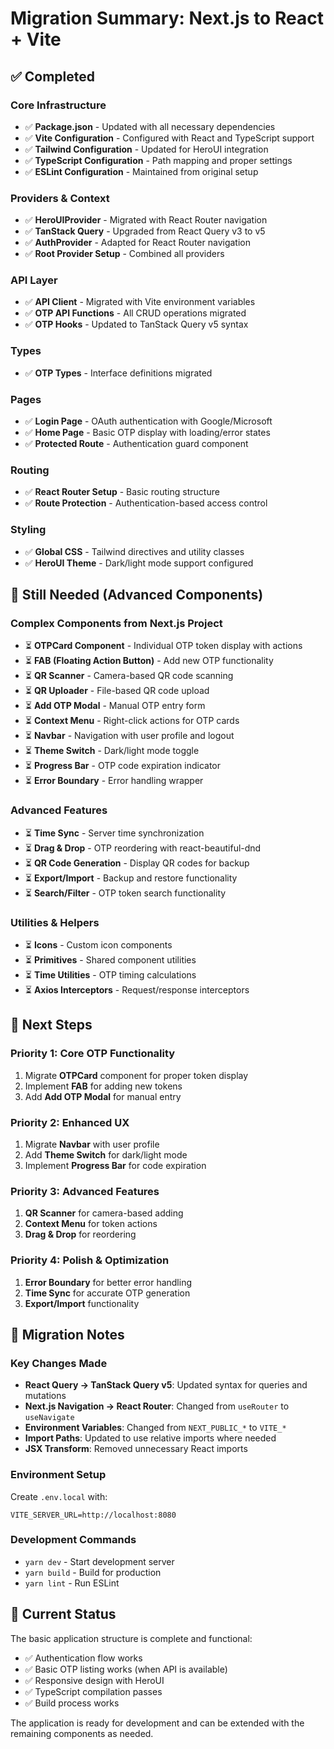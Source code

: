 # Migration Summary: Next.js to React + Vite

## ✅ Completed

### Core Infrastructure
- ✅ **Package.json** - Updated with all necessary dependencies
- ✅ **Vite Configuration** - Configured with React and TypeScript support
- ✅ **Tailwind Configuration** - Updated for HeroUI integration
- ✅ **TypeScript Configuration** - Path mapping and proper settings
- ✅ **ESLint Configuration** - Maintained from original setup

### Providers & Context
- ✅ **HeroUIProvider** - Migrated with React Router navigation
- ✅ **TanStack Query** - Upgraded from React Query v3 to v5
- ✅ **AuthProvider** - Adapted for React Router navigation
- ✅ **Root Provider Setup** - Combined all providers

### API Layer
- ✅ **API Client** - Migrated with Vite environment variables
- ✅ **OTP API Functions** - All CRUD operations migrated
- ✅ **OTP Hooks** - Updated to TanStack Query v5 syntax

### Types
- ✅ **OTP Types** - Interface definitions migrated

### Pages
- ✅ **Login Page** - OAuth authentication with Google/Microsoft
- ✅ **Home Page** - Basic OTP display with loading/error states
- ✅ **Protected Route** - Authentication guard component

### Routing
- ✅ **React Router Setup** - Basic routing structure
- ✅ **Route Protection** - Authentication-based access control

### Styling
- ✅ **Global CSS** - Tailwind directives and utility classes
- ✅ **HeroUI Theme** - Dark/light mode support configured

## 🚧 Still Needed (Advanced Components)

### Complex Components from Next.js Project
- ⏳ **OTPCard Component** - Individual OTP token display with actions
- ⏳ **FAB (Floating Action Button)** - Add new OTP functionality
- ⏳ **QR Scanner** - Camera-based QR code scanning
- ⏳ **QR Uploader** - File-based QR code upload
- ⏳ **Add OTP Modal** - Manual OTP entry form
- ⏳ **Context Menu** - Right-click actions for OTP cards
- ⏳ **Navbar** - Navigation with user profile and logout
- ⏳ **Theme Switch** - Dark/light mode toggle
- ⏳ **Progress Bar** - OTP code expiration indicator
- ⏳ **Error Boundary** - Error handling wrapper

### Advanced Features
- ⏳ **Time Sync** - Server time synchronization
- ⏳ **Drag & Drop** - OTP reordering with react-beautiful-dnd
- ⏳ **QR Code Generation** - Display QR codes for backup
- ⏳ **Export/Import** - Backup and restore functionality
- ⏳ **Search/Filter** - OTP token search functionality

### Utilities & Helpers
- ⏳ **Icons** - Custom icon components
- ⏳ **Primitives** - Shared component utilities
- ⏳ **Time Utilities** - OTP timing calculations
- ⏳ **Axios Interceptors** - Request/response interceptors

## 🎯 Next Steps

### Priority 1: Core OTP Functionality
1. Migrate **OTPCard** component for proper token display
2. Implement **FAB** for adding new tokens
3. Add **Add OTP Modal** for manual entry

### Priority 2: Enhanced UX
1. Migrate **Navbar** with user profile
2. Add **Theme Switch** for dark/light mode
3. Implement **Progress Bar** for code expiration

### Priority 3: Advanced Features
1. **QR Scanner** for camera-based adding
2. **Context Menu** for token actions
3. **Drag & Drop** for reordering

### Priority 4: Polish & Optimization
1. **Error Boundary** for better error handling
2. **Time Sync** for accurate OTP generation
3. **Export/Import** functionality

## 📝 Migration Notes

### Key Changes Made
- **React Query → TanStack Query v5**: Updated syntax for queries and mutations
- **Next.js Navigation → React Router**: Changed from `useRouter` to `useNavigate`
- **Environment Variables**: Changed from `NEXT_PUBLIC_*` to `VITE_*`
- **Import Paths**: Updated to use relative imports where needed
- **JSX Transform**: Removed unnecessary React imports

### Environment Setup
Create `.env.local` with:
```
VITE_SERVER_URL=http://localhost:8080
```

### Development Commands
- `yarn dev` - Start development server
- `yarn build` - Build for production
- `yarn lint` - Run ESLint

## 🔧 Current Status

The basic application structure is complete and functional:
- ✅ Authentication flow works
- ✅ Basic OTP listing works (when API is available)
- ✅ Responsive design with HeroUI
- ✅ TypeScript compilation passes
- ✅ Build process works

The application is ready for development and can be extended with the remaining components as needed. 